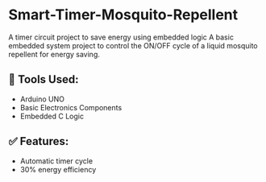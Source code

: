 # Smart-Timer-Mosquito-Repellent
A timer circuit project to save energy using embedded logic
A basic embedded system project to control the ON/OFF cycle of a liquid mosquito repellent for energy saving.

## 🔧 Tools Used:
- Arduino UNO
- Basic Electronics Components
- Embedded C Logic

## ✅ Features:
- Automatic timer cycle
- 30% energy efficiency
